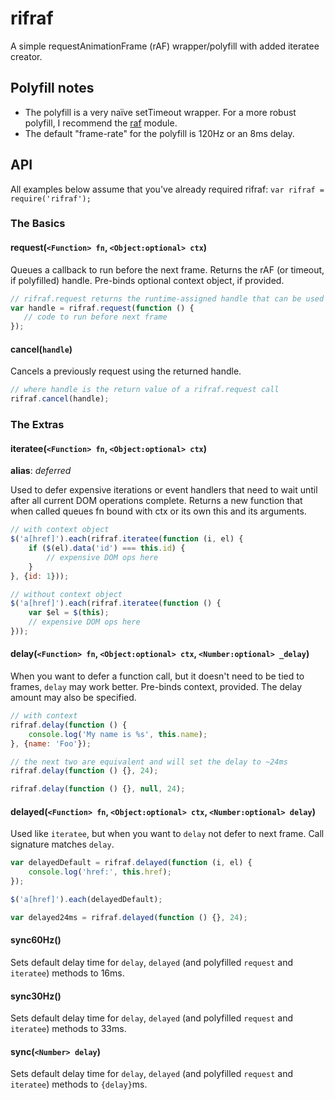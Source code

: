 # rifraf
A simple requestAnimationFrame (rAF) wrapper/polyfill with added iteratee creator.

## Polyfill notes

- The polyfill is a very naïve setTimeout wrapper. For a more robust polyfill, I recommend the [raf](https://npmjs.org/package/raf) module.
- The default "frame-rate" for the polyfill is 120Hz or an 8ms delay.

## API

All examples below assume that you've already required rifraf: `var rifraf = require('rifraf');`

### The Basics

#### request(`<Function> fn`, `<Object:optional> ctx`)

Queues a callback to run before the next frame. Returns the rAF (or timeout, if polyfilled) handle. Pre-binds optional context object, if provided.

```javascript
// rifraf.request returns the runtime-assigned handle that can be used to cancel the callback
var handle = rifraf.request(function () {
   // code to run before next frame 
});
```

#### cancel(`handle`)

Cancels a previously request using the returned handle.

```javascript
// where handle is the return value of a rifraf.request call
rifraf.cancel(handle);
```

### The Extras

#### iteratee(`<Function> fn`, `<Object:optional> ctx`)

**alias**: _deferred_

Used to defer expensive iterations or event handlers that need to wait until after all current DOM operations complete. Returns a new function that when called queues fn bound with ctx or its own this and its arguments.

```javascript
// with context object
$('a[href]').each(rifraf.iteratee(function (i, el) {
    if ($(el).data('id') === this.id) {
        // expensive DOM ops here
    }
}, {id: 1}));

// without context object
$('a[href]').each(rifraf.iteratee(function () {
    var $el = $(this);
    // expensive DOM ops here
}));
```

#### delay(`<Function> fn`, `<Object:optional> ctx`, `<Number:optional> _delay`)

When you want to defer a function call, but it doesn't need to be tied to frames, `delay` may work better. Pre-binds context, provided. The delay amount may also be specified.

```javascript
// with context
rifraf.delay(function () {
    console.log('My name is %s', this.name);
}, {name: 'Foo'});

// the next two are equivalent and will set the delay to ~24ms
rifraf.delay(function () {}, 24);

rifraf.delay(function () {}, null, 24);
```

#### delayed(`<Function> fn`, `<Object:optional> ctx`, `<Number:optional> delay`)

Used like `iteratee`, but when you want to `delay` not defer to next frame. Call signature matches `delay`.

```javascript
var delayedDefault = rifraf.delayed(function (i, el) {
    console.log('href:', this.href);
});

$('a[href]').each(delayedDefault);

var delayed24ms = rifraf.delayed(function () {}, 24);
```

#### sync60Hz()

Sets default delay time for `delay`, `delayed` (and polyfilled `request` and `iteratee`) methods to 16ms.

#### sync30Hz()

Sets default delay time for `delay`, `delayed` (and polyfilled `request` and `iteratee`) methods to 33ms.

#### sync(`<Number> delay`)

Sets default delay time for `delay`, `delayed` (and polyfilled `request` and `iteratee`) methods to `{delay}`ms.

